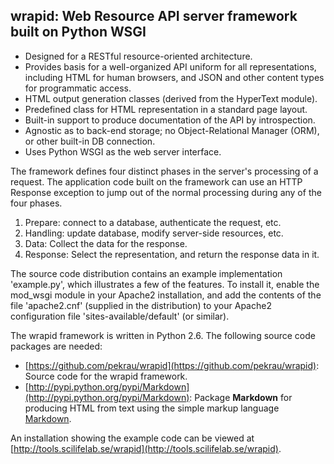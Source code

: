  wrapid: Web Resource API server framework built on Python WSGI
---------------------------------------------------------------

- Designed for a RESTful resource-oriented architecture.
- Provides basis for a well-organized API uniform for all representations,
  including HTML for human browsers, and JSON and other content types
  for programmatic access.
- HTML output generation classes (derived from the HyperText module).
- Predefined class for HTML representation in a standard page layout.
- Built-in support to produce documentation of the API by introspection.
- Agnostic as to back-end storage; no Object-Relational Manager (ORM),
  or other built-in DB connection.
- Uses Python WSGI as the web server interface.

The framework defines four distinct phases in the server's processing
of a request. The application code built on the framework can use
an HTTP Response exception to jump out of the normal processing
during any of the four phases.

1. Prepare: connect to a database, authenticate the request, etc.
2. Handling: update database, modify server-side resources, etc.
3. Data: Collect the data for the response.
4. Response: Select the representation, and return the response data in it.

The source code distribution contains an example implementation 'example.py',
which illustrates a few of the features. To install it, enable the mod_wsgi
module in your Apache2 installation, and add the contents of the file
'apache2.cnf' (supplied in the distribution) to your Apache2 configuration
file 'sites-available/default' (or similar).

The wrapid framework is written in Python 2.6. The following source code
packages are needed:

- [https://github.com/pekrau/wrapid](https://github.com/pekrau/wrapid):
 Source code for the wrapid framework.
- [http://pypi.python.org/pypi/Markdown](http://pypi.python.org/pypi/Markdown):
  Package **Markdown** for producing HTML from text using the simple markup
  language [Markdown](http://daringfireball.net/projects/markdown/).

An installation showing the example code can be viewed at
[http://tools.scilifelab.se/wrapid](http://tools.scilifelab.se/wrapid).
